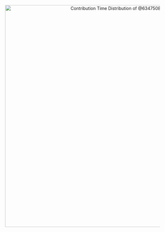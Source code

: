 <!-- Copy-paste in your Readme.md file -->

<a href="https://next.ossinsight.io/widgets/official/analyze-user-contribution-time-distribution?user_id=12960671&period=all_times" target="_blank" style="display: block" align="center">
  <picture>
    <source media="(prefers-color-scheme: dark)" srcset="https://next.ossinsight.io/widgets/official/analyze-user-contribution-time-distribution/thumbnail.png?user_id=12960671&period=all_times&image_size=auto&color_scheme=dark" width="721" height="auto">
    <img alt="Contribution Time Distribution of @634750802" src="https://next.ossinsight.io/widgets/official/analyze-user-contribution-time-distribution/thumbnail.png?user_id=12960671&period=all_times&image_size=auto&color_scheme=light" width="721" height="auto">
  </picture>
</a>

<!-- Made with [OSS Insight](https://ossinsight.io/) -->
